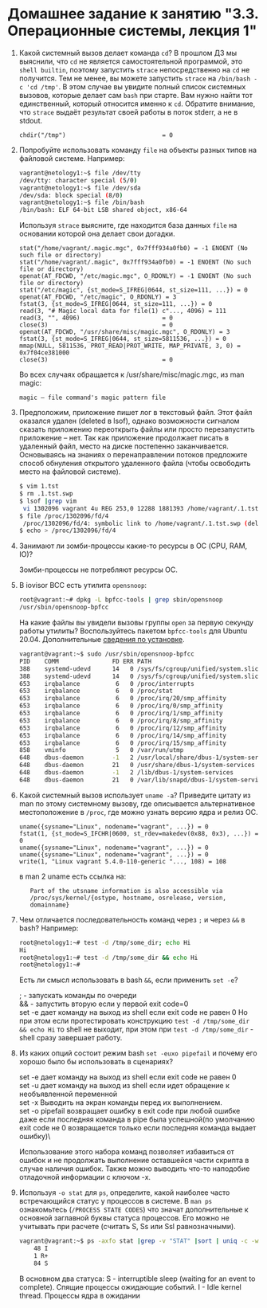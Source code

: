 # Домашнее задание к занятию "3.3. Операционные системы, лекция 1"

1. Какой системный вызов делает команда `cd`? В прошлом ДЗ мы выяснили, что `cd` не является самостоятельной  программой, это `shell builtin`, поэтому запустить `strace` непосредственно на `cd` не получится. Тем не менее, вы можете запустить `strace` на `/bin/bash -c 'cd /tmp'`. В этом случае вы увидите полный список системных вызовов, которые делает сам `bash` при старте. Вам нужно найти тот единственный, который относится именно к `cd`. Обратите внимание, что `strace` выдаёт результат своей работы в поток stderr, а не в stdout.
    ```
    chdir("/tmp")                           = 0
    ```

2. Попробуйте использовать команду `file` на объекты разных типов на файловой системе. Например:
    ```bash
    vagrant@netology1:~$ file /dev/tty
    /dev/tty: character special (5/0)
    vagrant@netology1:~$ file /dev/sda
    /dev/sda: block special (8/0)
    vagrant@netology1:~$ file /bin/bash
    /bin/bash: ELF 64-bit LSB shared object, x86-64
    ```
    Используя `strace` выясните, где находится база данных `file` на основании которой она делает свои догадки.
    ```
    stat("/home/vagrant/.magic.mgc", 0x7fff934a0fb0) = -1 ENOENT (No such file or directory)
    stat("/home/vagrant/.magic", 0x7fff934a0fb0) = -1 ENOENT (No such file or directory)
    openat(AT_FDCWD, "/etc/magic.mgc", O_RDONLY) = -1 ENOENT (No such file or directory)
    stat("/etc/magic", {st_mode=S_IFREG|0644, st_size=111, ...}) = 0
    openat(AT_FDCWD, "/etc/magic", O_RDONLY) = 3
    fstat(3, {st_mode=S_IFREG|0644, st_size=111, ...}) = 0
    read(3, "# Magic local data for file(1) c"..., 4096) = 111
    read(3, "", 4096)                       = 0
    close(3)                                = 0
    openat(AT_FDCWD, "/usr/share/misc/magic.mgc", O_RDONLY) = 3
    fstat(3, {st_mode=S_IFREG|0644, st_size=5811536, ...}) = 0
    mmap(NULL, 5811536, PROT_READ|PROT_WRITE, MAP_PRIVATE, 3, 0) = 0x7f04ce381000
    close(3)                                = 0
    ```
    Во всех случаях обращается к /usr/share/misc/magic.mgc, из man magic:
    ```
    magic — file command's magic pattern file
    ```

3. Предположим, приложение пишет лог в текстовый файл. Этот файл оказался удален (deleted в lsof), однако возможности сигналом сказать приложению переоткрыть файлы или просто перезапустить приложение – нет. Так как приложение продолжает писать в удаленный файл, место на диске постепенно заканчивается. Основываясь на знаниях о перенаправлении потоков предложите способ обнуления открытого удаленного файла (чтобы освободить место на файловой системе).
    ```bash
    $ vim 1.tst
    $ rm .1.tst.swp
    $ lsof |grep vim
     vi 1302096 vagrant 4u REG 253,0 12288 1881393 /home/vagrant/.1.tst.swp(deleted)
    $ file /proc/1302096/fd/4
     /proc/1302096/fd/4: symbolic link to /home/vagrant/.1.tst.swp (deleted)
    $ echo > /proc/1302096/fd/4
    ```

4. Занимают ли зомби-процессы какие-то ресурсы в ОС (CPU, RAM, IO)?
   
   Зомби-процессы не потребляют ресурсы ОС.

5. В iovisor BCC есть утилита `opensnoop`:
    ```bash
    root@vagrant:~# dpkg -L bpfcc-tools | grep sbin/opensnoop
    /usr/sbin/opensnoop-bpfcc
    ```
    На какие файлы вы увидели вызовы группы `open` за первую секунду работы утилиты? Воспользуйтесь пакетом `bpfcc-tools` для Ubuntu 20.04. Дополнительные [сведения по установке](https://github.com/iovisor/bcc/blob/master/INSTALL.md).
    ```bash
    vagrant@vagrant:~$ sudo /usr/sbin/opensnoop-bpfcc
    PID    COMM               FD ERR PATH
    388    systemd-udevd      14   0 /sys/fs/cgroup/unified/system.slice/systemd-udevd.service/cgroup.procs
    388    systemd-udevd      14   0 /sys/fs/cgroup/unified/system.slice/systemd-udevd.service/cgroup.threads
    653    irqbalance          6   0 /proc/interrupts
    653    irqbalance          6   0 /proc/stat
    653    irqbalance          6   0 /proc/irq/20/smp_affinity
    653    irqbalance          6   0 /proc/irq/0/smp_affinity
    653    irqbalance          6   0 /proc/irq/1/smp_affinity
    653    irqbalance          6   0 /proc/irq/8/smp_affinity
    653    irqbalance          6   0 /proc/irq/12/smp_affinity
    653    irqbalance          6   0 /proc/irq/14/smp_affinity
    653    irqbalance          6   0 /proc/irq/15/smp_affinity
    858    vminfo              5   0 /var/run/utmp
    648    dbus-daemon        -1   2 /usr/local/share/dbus-1/system-services
    648    dbus-daemon        21   0 /usr/share/dbus-1/system-services
    648    dbus-daemon        -1   2 /lib/dbus-1/system-services
    648    dbus-daemon        21   0 /var/lib/snapd/dbus-1/system-services/
    ```


6. Какой системный вызов использует `uname -a`? Приведите цитату из man по этому системному вызову, где описывается альтернативное местоположение в `/proc`, где можно узнать версию ядра и релиз ОС.
    ```
    uname({sysname="Linux", nodename="vagrant", ...}) = 0
    fstat(1, {st_mode=S_IFCHR|0600, st_rdev=makedev(0x88, 0x3), ...}) = 0
    uname({sysname="Linux", nodename="vagrant", ...}) = 0
    uname({sysname="Linux", nodename="vagrant", ...}) = 0
    write(1, "Linux vagrant 5.4.0-110-generic "..., 108) = 108
    ```
    в man 2 uname есть ссылка на:
    ```
       Part of the utsname information is also accessible via
       /proc/sys/kernel/{ostype, hostname, osrelease, version,
       domainname}
    ```

7. Чем отличается последовательность команд через `;` и через `&&` в bash? Например:
    ```bash
    root@netology1:~# test -d /tmp/some_dir; echo Hi
    Hi
    root@netology1:~# test -d /tmp/some_dir && echo Hi
    root@netology1:~#
    ```
    Есть ли смысл использовать в bash `&&`, если применить `set -e`?
    
    ; - запускать команды по очереди\
    && - запустить вторую если у первой exit code=0 \
    set -e дает команду на выход из shell если exit code не равен 0
    Но при этом если протестировать конструкцию `test -d /tmp/some_dir && echo Hi` то shell не выходит, при этом при `test -d /tmp/some_dir` - shell сразу завершает работу.

8.  Из каких опций состоит режим bash `set -euxo pipefail` и почему его хорошо было бы использовать в сценариях?
   
    set -e дает команду на выход из shell если exit code не равен 0\
    set -u  дает команду на выход из shell если идет обращение к необъявленной переменной\
    set -x Выводить на экран команды перед их выполнением.\
    set -o pipefail возвращает ошибку в exit code при любой ошибке даже если последняя команда в pipe была успешной(по умолчанию exit code не 0 возвращается только если последняя команда выдает ошибку)\

    Использование этого набора команд позволяет избавиться от ошибок и не продолжать выполнение оставшейся части скрипта в случае наличия ошибок. Также можно выводить что-то наподобие отладочной информации с ключом -x.

9.  Используя `-o stat` для `ps`, определите, какой наиболее часто встречающийся статус у процессов в системе. В `man ps` ознакомьтесь (`/PROCESS STATE CODES`) что значат дополнительные к основной заглавной буквы статуса процессов. Его можно не учитывать при расчете (считать S, Ss или Ssl равнозначными).

    ```bash
    vagrant@vagrant:~$ ps -axfo stat |grep -v "STAT" |sort | uniq -c -w1
        48 I
        1 R+
        84 S
    ```
    В основном два статуса:
    S - interruptible sleep (waiting for an event to complete). Спящие процессы ожидающие событий.
    I - Idle kernel thread. Процессы ядра в ожидании


 